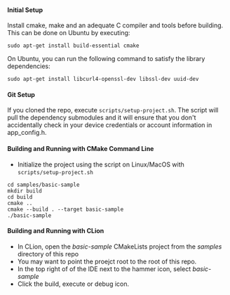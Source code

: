 #### Initial Setup

Install cmake, make and an adequate C compiler and tools before building. This can be done on Ubuntu by executing:
```shell script
sudo apt-get install build-essential cmake 
``` 
On Ubuntu, you can run the following command to satisfy the library dependencies: 

```shell script
sudo apt-get install libcurl4-openssl-dev libssl-dev uuid-dev
```

#### Git Setup

If you cloned the repo, execute ```scripts/setup-project.sh```. 
The script will pull the dependency submodules and it will ensure 
that you don't accidentally check in your device credentials or account information in app_config.h.

#### Building and Running with CMake Command Line
  * Initialize the project using the script on Linux/MacOS with ```scripts/setup-project.sh```

```shell script
cd samples/basic-sample
mkdir build
cd build
cmake ..
cmake --build . --target basic-sample
./basic-sample
```

#### Building and Running with CLion

* In CLion, open the *basic-sample* CMakeLists project from the *samples* directory of this repo
* You may want to point the proejct root to the root of this repo.
* In the top right of of the IDE next to the hammer icon, select *basic-sample*
* Click the build, execute or debug icon.
